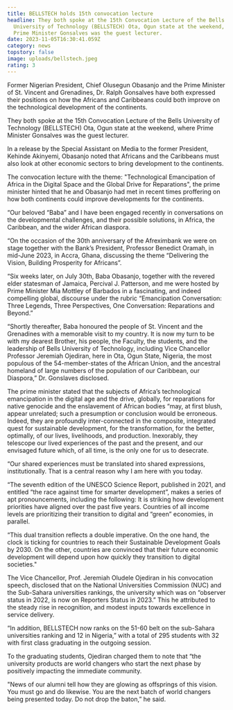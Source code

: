 ```yaml
---
title: BELLSTECH holds 15th convocation lecture
headline: They both spoke at the 15th Convocation Lecture of the Bells
  University of Technology (BELLSTECH) Ota, Ogun state at the weekend, where
  Prime Minister Gonsalves was the guest lecturer.
date: 2023-11-05T16:30:41.059Z
category: news
topstory: false
image: uploads/bellstech.jpeg
rating: 3
---
```

Former Nigerian President, Chief Olusegun Obasanjo and the Prime Minister of St. Vincent and Grenadines, Dr. Ralph Gonsalves have both expressed their positions on how the Africans and Caribbeans could both improve on the technological development of the continents.



They both spoke at the 15th Convocation Lecture of the Bells University of Technology (BELLSTECH) Ota, Ogun state at the weekend, where Prime Minister Gonsalves was the guest lecturer.



In a release by the Special Assistant on Media to the former President, Kehinde Akinyemi, Obasanjo noted that Africans and the Caribbeans must also look at other economic sectors to bring development to the continents.



The convocation lecture with the theme: "Technological Emancipation of Africa in the Digital Space and the Global Drive for Reparations", the prime minister hinted that he and Obasanjo had met in recent times proffering on how both continents could improve developments for the continents.



“Our beloved “Baba” and I have been engaged recently in conversations on the developmental challenges, and their possible solutions, in Africa, the Caribbean, and the wider African diaspora.



“On the occasion of the 30th anniversary of the Afreximbank we were on stage together with the Bank’s President, Professor Benedict Oramah, in mid-June 2023, in Accra, Ghana, discussing the theme “Delivering the Vision, Building Prosperity for Africans”.



“Six weeks later, on July 30th, Baba Obasanjo, together with the revered elder statesman of Jamaica, Percival J. Patterson, and me were hosted by Prime Minister Mia Mottley of Barbados in a fascinating, and indeed compelling global, discourse under the rubric “Emancipation Conversation: Three Legends, Three Perspectives, One Conversation: Reparations and Beyond.” 



“Shortly thereafter, Baba honoured the people of St. Vincent and the Grenadines with a memorable visit to my country. It is now my turn to be with my dearest Brother, his people, the Faculty, the students, and the leadership of Bells University of Technology, including Vice Chancellor Professor Jeremiah Ojediran, here in Ota, Ogun State, Nigeria, the most populous of the 54-member-states of the African Union, and the ancestral homeland of large numbers of the population of our Caribbean, our Diaspora,” Dr. Gonslaves disclosed.



The prime minister stated that the subjects of Africa’s technological emancipation in the digital age and the drive, globally, for reparations for native genocide and the enslavement of African bodies “may, at first blush, appear unrelated; such a presumption or conclusion would be erroneous. Indeed, they are profoundly inter-connected in the composite, integrated quest for sustainable development, for the transformation, for the better, optimally, of our lives, livelihoods, and production. Inexorably, they telescope our lived experiences of the past and the present, and our envisaged future which, of all time, is the only one for us to desecrate.



“Our shared experiences must be translated into shared expressions, institutionally. That is a central reason why I am here with you today. 



“The seventh edition of the UNESCO Science Report, published in 2021, and entitled “the race against time for smarter development”, makes a series of apt pronouncements, including the following: It is striking how development priorities have aligned over the past five years. Countries of all income levels are prioritizing their transition to digital and “green” economies, in parallel. 



“This dual transition reflects a double imperative. On the one hand, the clock is ticking for countries to reach their Sustainable Development Goals by 2030.  On the other, countries are convinced that their future economic development will depend upon how quickly they transition to digital societies."



The Vice Chancellor, Prof. Jeremiah Oludele Ojediran in his convocation speech, disclosed that on the National Universities Commission (NUC) and the Sub-Sahara universities rankings, the university which was on “observer status in 2022, is now on Reporters Status in 2023.” This he attributed to the steady rise in recognition, and modest inputs towards excellence in service delivery.



“In addition, BELLSTECH now ranks on the 51-60 belt on the sub-Sahara universities ranking and 12 in Nigeria,” with a total of 295 students with 32 with first class graduating in the outgoing session.



To the graduating students, Ojediran charged them to note that “the university products are world changers who start the next phase by positively impacting the immediate community. 



"News of our alumni tell how they are glowing as offsprings of this vision. You must go and do likewise. You are the next batch of world changers being presented today. Do not drop the baton,” he said.